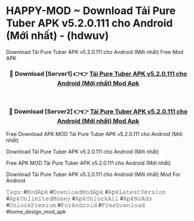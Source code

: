 # HAPPY-MOD ~ Download Tải Pure Tuber APK v5.2.0.111 cho Android (Mới nhất) - (hdwuv)
Download Tải Pure Tuber APK v5.2.0.111 cho Android (Mới nhất) Free Mod APK

<div align="center">
<h3>🔴 Download [Server1] 👉👉 <a href="https://apk-comot.site?title=Tải_Pure_Tuber_APK_v5.2.0.111_cho_Android_(Mới_nhất)">Tải Pure Tuber APK v5.2.0.111 cho Android (Mới nhất) Mod Apk</a></h3><br>

<h3>🔴 Download [Server2] 👉👉 <a href="https://apk-comot.site?title=Tải_Pure_Tuber_APK_v5.2.0.111_cho_Android_(Mới_nhất)">Tải Pure Tuber APK v5.2.0.111 cho Android (Mới nhất) Mod Apk</a></h3>
</div>


Free Download APK MOD Tải Pure Tuber APK v5.2.0.111 cho Android (Mới nhất)

Download Tải Pure Tuber APK v5.2.0.111 cho Android (Mới nhất) 

Free APK MOD Tải Pure Tuber APK v5.2.0.111 cho Android (Mới nhất) 

Download Tải Pure Tuber APK v5.2.0.111 cho Android (Mới nhất) Mod For Android

𝚃𝚊𝚐𝚜: #𝙼𝚘𝚍𝙰𝚙𝚔 #𝙳𝚘𝚠𝚗𝚕𝚘𝚊𝚍𝙼𝚘𝚍𝙰𝚙𝚔 #𝙰𝚙𝚔𝙻𝚊𝚝𝚎𝚜𝚝𝚅𝚎𝚛𝚜𝚒𝚘𝚗 #𝙰𝚙𝚔𝚄𝚗𝚕𝚒𝚖𝚒𝚝𝚎𝚍𝙼𝚘𝚗𝚎𝚢 #𝙰𝚙𝚔𝚄𝚗𝚕𝚘𝚌𝚔𝙰𝚕𝚕 #𝙰𝚙𝚔𝙽𝚘𝙰𝚍𝚜 #𝚄𝚗𝚕𝚘𝚌𝚔𝙿𝚛𝚎𝚖𝚒𝚞𝚖 #𝙵𝚘𝚛𝙰𝚗𝚍𝚛𝚘𝚒𝚍 #𝙵𝚛𝚎𝚎𝙳𝚘𝚠𝚗𝚕𝚘𝚊𝚍 #home_design_mod_apk